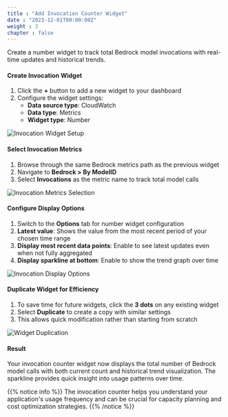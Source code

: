 ```yaml
---
title : "Add Invocation Counter Widget"
date : "2023-12-01T00:00:00Z"
weight : 3
chapter : false
---
```


Create a number widget to track total Bedrock model invocations with real-time updates and historical trends.

#### Create Invocation Widget

1. Click the **+** button to add a new widget to your dashboard
2. Configure the widget settings:
   - **Data source type**: CloudWatch
   - **Data type**: Metrics
   - **Widget type**: Number

![Invocation Widget Setup](/images/11/11-8.png?featherlight=false&width=90pc)

#### Select Invocation Metrics

1. Browse through the same Bedrock metrics path as the previous widget
2. Navigate to **Bedrock > By ModelID**
3. Select **Invocations** as the metric name to track total model calls

![Invocation Metrics Selection](/images/11/11-9.png?featherlight=false&width=90pc)

#### Configure Display Options

1. Switch to the **Options** tab for number widget configuration
2. **Latest value**: Shows the value from the most recent period of your chosen time range
3. **Display most recent data points**: Enable to see latest updates even when not fully aggregated
4. **Display sparkline at bottom**: Enable to show the trend graph over time

![Invocation Display Options](/images/11/11-10.png?featherlight=false&width=90pc)

#### Duplicate Widget for Efficiency

1. To save time for future widgets, click the **3 dots** on any existing widget
2. Select **Duplicate** to create a copy with similar settings
3. This allows quick modification rather than starting from scratch

![Widget Duplication](/images/11/11-11.png?featherlight=false&width=90pc)

#### Result

Your invocation counter widget now displays the total number of Bedrock model calls with both current count and historical trend visualization. The sparkline provides quick insight into usage patterns over time.

{{% notice info %}}
The invocation counter helps you understand your application's usage frequency and can be crucial for capacity planning and cost optimization strategies.
{{% /notice %}}